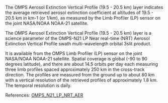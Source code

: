 The OMPS Aerosol Extinction Vertical Profile (19.5 - 20.5 km) layer indicates the average retrieved aerosol extinction coefficient at altitudes of 19.5 - 20.5 km in km-1 (or 1/km), as measured by the Limb Profiler (LP) sensor on the joint NASA/NOAA NOAA-21 satellite.

The OMPS Aerosol Extinction Vertical Profile (19.5 - 20.5 km) layer is a science parameter of the OMPS-N21 LP Near real-time (NRT) Aerosol Extinction Vertical Profile swath multi-wavelength orbital 3slit product.

It is available from the OMPS Limb Profiler (LP) sensor on the joint NASA/NOAA NOAA-21 satellite. Spatial coverage is global (-90 to 90 degrees latitude), and there are about 14.5 orbits per day each measuring three limb profiles spaced approximately 250 km in the cross-track direction. The profiles are measured from the ground up to about 80 km with a vertical resolution of the retrieved profiles of approximately 1.8 km. The temporal resolution is daily.

References: [OMPS_N21_LP_NRT_AER](https://cmr.earthdata.nasa.gov/search/concepts/C3307923180-OMINRT.html)
